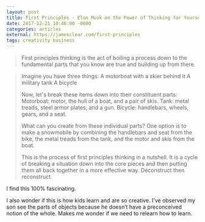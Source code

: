```yaml
---
layout: post
title: First Principles - Elon Musk on the Power of Thinking for Yourself
date: 2017-12-21 10:46:00 -0600
categories: articles
external: https://jamesclear.com/first-principles
tags: creativity business
---
```

> First principles thinking is the act of boiling a process down to the fundamental parts that you know are true and building up from there.

> Imagine you have three things:
> A motorboat with a skier behind it
> A military tank
> A bicycle
>
> Now, let's break these items down into their constituent parts:
> Motorboat: motor, the hull of a boat, and a pair of skis.
> Tank: metal treads, steel armor plates, and a gun.
> Bicycle: handlebars, wheels, gears, and a seat.
>
> What can you create from these individual parts? One option is to make a snowmobile by combining the handlebars and seat from the bike, the metal treads from the tank, and the motor and skis from the boat.
>
> This is the process of first principles thinking in a nutshell. It is a cycle of breaking a situation down into the core pieces and then putting them all back together in a more effective way. Deconstruct then reconstruct.

I find this 100% fascinating.

I also wonder if this is how kids learn and are so creative. I’ve observed my son see the parts of objects because he doesn’t have a preconceived notion of the whole. Makes me wonder if we need to relearn how to learn.
